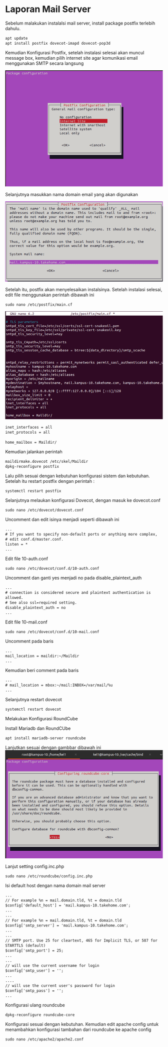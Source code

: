 # Laporan Mail Server

Sebelum malakukan instalalsi mail server, install package postfix terlebih dahulu.

```
apt update 
apt install postfix dovecot-imapd dovecot-pop3d
```

Kemudian Konfigurasi Postfix, setelah instalasi selesai akan muncul message box, kemudian pilih internet site agar komunikasi email menggunakan SMTP secara langsung

![](Foto/postfix.png)

Selanjutnya masukkan nama domain email yang akan digunakan

![](Foto/mail%20name.png)

Setelah itu, postfix akan menyelesaikan instalsinya. Setelah instalasi selesai, edit file menggunakan perintah dibawah ini

```
sudo nano /etc/postfix/main.cf
```
![](Foto/main.cf.png)

```
inet_interfaces = all
inet_protocols = all

home_mailbox = Maildir/
```

Kemudian jalankan perintah
```
maildirmake.dovecot /etc/skel/Maildir
dpkg-reconfigure postfix
```
Lalu pilih sesuai dengan kebutuhan konfigurasi sistem dan kebutuhan. Setelah itu restart postfix dengan perintah :
```
systemctl restart postfix
```

Selanjutnya melaukan konfigurasi Dovecot, dengan masuk ke dovecot.conf
```
sudo nano /etc/dovecot/dovecot.conf
```

Uncomment dan edit isinya menjadi seperti dibawah ini
```
...
# If you want to specify non-default ports or anything more complex,
# edit conf.d/master.conf.
listen = *
...
```

Edit file 10-auth.conf
```
sudo nano /etc/dovecot/conf.d/10-auth.conf
```

Uncomment dan ganti yes menjadi no pada disable_plaintext_auth
```
...
# connection is considered secure and plaintext authentication is allowed.
# See also ssl=required setting.
disable_plaintext_auth = no
...
```

Edit file 10-mail.conf
```
sudo nano /etc/dovecot/conf.d/10-mail.conf
```

Uncomment pada baris 
```
...
mail_location = maildir:~/Maildir
...
```
Kemudian beri comment pada baris
```
...
# mail_location = mbox:~/mail:INBOX=/var/mail/%u
...
```
Selanjutnya restart dovecot
```
systemctl restart dovecot
```

Melakukan Konfigurasi RoundCube

Install Mariadb dan RoundCUbe
```
apt install mariadb-server roundcube
```

Lanjutkan sesuai dengan gambbar dibawah ini
![](Foto/roundcube1.png)

Lanjut setting config.inc.php
```
sudo nano /etc/roundcube/config.inc.php
```

Isi default host dengan nama domain mail server
```
...
// For example %n = mail.domain.tld, %t = domain.tld
$config['default_host'] = 'mail.kampus-10.takehome.com';
...
...
// For example %n = mail.domain.tld, %t = domain.tld
$config['smtp_server'] = 'mail.kampus-10.takehome.com';
...
...
// SMTP port. Use 25 for cleartext, 465 for Implicit TLS, or 587 for STARTTLS (default)
$config['smtp_port'] = 25;
...
...
// will use the current username for login
$config['smtp_user'] = '';
...
....
// will use the current user's password for login
$config['smtp_pass'] = '';
...
```

Konfigurasi ulang roundcube
```
dpkg-reconfigure roundcube-core
```

Konfigurasi sesuai dengan kebutuhan.
Kemudian edit apache config untuk menambahkan konfigurasi tambahan dari roundcube ke apache config

```
sudo nano /etc/apache2/apache2.conf
```

